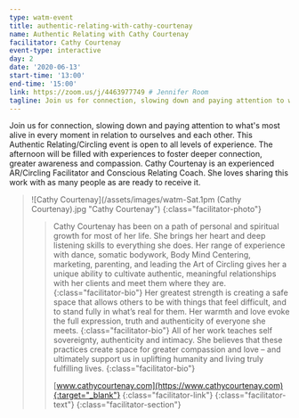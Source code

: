```yaml
---
type: watm-event
title: authentic-relating-with-cathy-courtenay
name: Authentic Relating with Cathy Courtenay
facilitator: Cathy Courtenay
event-type: interactive
day: 2
date: '2020-06-13'
start-time: '13:00'
end-time: '15:00'
link: https://zoom.us/j/4463977749 # Jennifer Room
tagline: Join us for connection, slowing down and paying attention to what's most alive in every moment in relation to ourselves and each other. This Authentic Relating/Circling event is open to all levels of experience.
---
```


Join us for connection, slowing down and paying attention to what's most alive in every moment in relation to ourselves and each other. This Authentic Relating/Circling event is open to all levels of experience. The afternoon will be filled with experiences to foster deeper connection, greater awareness and compassion. Cathy Courtenay is an experienced AR/Circling Facilitator and Conscious Relating Coach. She loves sharing this work with as many people as are ready to receive it.

> ![Cathy Courtenay](/assets/images/watm-Sat.1pm (Cathy Courtenay).jpg "Cathy Courtenay")
> {:class="facilitator-photo"}
>
> > Cathy Courtenay has been on a path of personal and spiritual growth for most of her life. She brings her heart and deep listening skills to everything she does. Her range of experience with dance, somatic bodywork, Body Mind Centering, marketing, parenting, and leading the Art of Circling gives her a unique ability to cultivate authentic, meaningful relationships with her clients and meet them where they are.
> >{:class="facilitator-bio"}
> > Her greatest strength is creating a safe space that allows others to be with things that feel difficult, and to stand fully in what’s real for them. Her warmth and love evoke the full expression, truth and authenticity of everyone she meets.
> > {:class="facilitator-bio"}
> > All of her work teaches self sovereignty, authenticity and intimacy. She believes that these practices create space for greater compassion and love – and ultimately support us in uplifting humanity and living truly fulfilling lives.
> > {:class="facilitator-bio"}
> >
> > [www.cathycourtenay.com](https://www.cathycourtenay.com){:target="_blank"}
> > {:class="facilitator-link"}
> {:class="facilitator-text"}
{:class="facilitator-section"}
